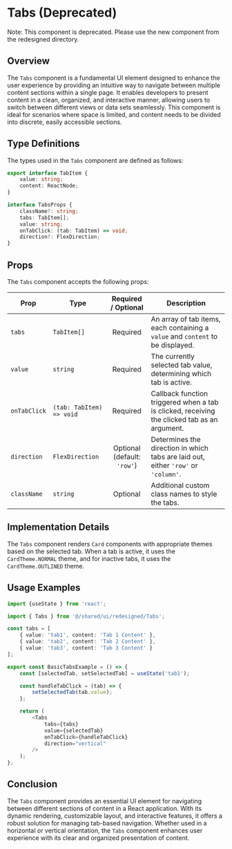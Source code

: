 # Tabs (Deprecated)

Note: This component is deprecated. Please use the new component from the redesigned directory.

## Overview
The `Tabs` component is a fundamental UI element designed to enhance the user experience by providing an intuitive way to navigate between multiple content sections within a single page. It enables developers to present content in a clean, organized, and interactive manner, allowing users to switch between different views or data sets seamlessly. This component is ideal for scenarios where space is limited, and content needs to be divided into discrete, easily accessible sections.

## Type Definitions 
The types used in the `Tabs` component are defined as follows:
```typescript
export interface TabItem {
    value: string;
    content: ReactNode;
}

interface TabsProps {
    className?: string;
    tabs: TabItem[];
    value: string;
    onTabClick: (tab: TabItem) => void;
    direction?: FlexDirection;
}
```

## Props 
The `Tabs` component accepts the following props:

| Prop         | Type                                        |          Required / Optional          | Description                                                                 |
|--------------|---------------------------------------------|:-------------------------------------:|-----------------------------------------------------------------------------|
| `tabs`       | `TabItem[]`                                 |               Required                | An array of tab items, each containing a `value` and `content` to be displayed. |
| `value`      | `string`                                    |               Required                | The currently selected tab value, determining which tab is active.          |
| `onTabClick` | `(tab: TabItem) => void`                    |               Required                | Callback function triggered when a tab is clicked, receiving the clicked tab as an argument. |
| `direction`  | `FlexDirection`                             | Optional <br/> (default: `'row'`) | Determines the direction in which tabs are laid out, either `'row'` or `'column'`. |
| `className`  | `string`                                    |               Optional                | Additional custom class names to style the tabs.                            |

## Implementation Details
The `Tabs` component renders `Card` components with appropriate themes based on the selected tab. When a tab is active, it uses the `CardTheme.NORMAL` theme, and for inactive tabs, it uses the `CardTheme.OUTLINED` theme.


## Usage Examples

```typescript jsx
import {useState } from 'react';

import { Tabs } from '@/shared/ui/redesigned/Tabs';

const tabs = [
    { value: 'tab1', content: 'Tab 1 Content' },
    { value: 'tab2', content: 'Tab 2 Content' },
    { value: 'tab3', content: 'Tab 3 Content' }
];

export const BasicTabsExample = () => {
    const [selectedTab, setSelectedTab] = useState('tab1');

    const handleTabClick = (tab) => {
        setSelectedTab(tab.value);
    };

    return (
        <Tabs
            tabs={tabs}
            value={selectedTab}
            onTabClick={handleTabClick}
            direction="vertical"
        />
    );
};
```
## Conclusion
The `Tabs` component provides an essential UI element for navigating between different sections of content in a React application. With its dynamic rendering, customizable layout, and interactive features, it offers a robust solution for managing tab-based navigation. Whether used in a horizontal or vertical orientation, the `Tabs` component enhances user experience with its clear and organized presentation of content.
